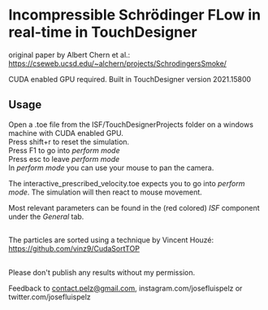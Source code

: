 # Incompressible Schrödinger FLow in real-time in TouchDesigner
original paper by Albert Chern et al.: https://cseweb.ucsd.edu/~alchern/projects/SchrodingersSmoke/

CUDA enabled GPU required. Built in TouchDesigner version 2021.15800


## Usage
Open a .toe file from the ISF/TouchDesignerProjects folder on a windows machine with CUDA enabled GPU.  
Press shift+r to reset the simulation.  
Press F1 to go into *perform mode*  
Press esc to leave *perform mode*  
In *perform mode* you can use your mouse to pan the camera.  
  
The interactive_prescribed_velocity.toe expects you to go into *perform mode*. The simulation will then react to mouse movement.  
  
Most relevant parameters can be found in the (red colored) *ISF* component under the *General* tab.  

##
The particles are sorted using a technique by Vincent Houzé: https://github.com/vinz9/CudaSortTOP

##
Please don't publish any results without my permission.

Feedback to contact.pelz@gmail.com, instagram.com/josefluispelz or twitter.com/josefluispelz
